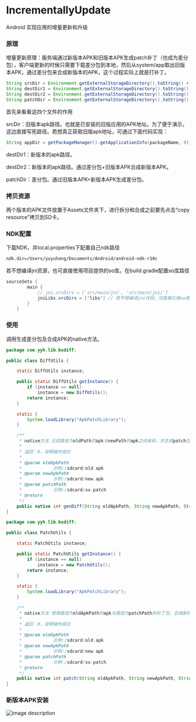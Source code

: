 # IncrementallyUpdate
Android 实现应用的增量更新和升级

### 原理
增量更新原理：服务端通过新版本APK和旧版本APK生成patch补丁（也成为差分包），客户端更新的时候只需要下载差分包到本地，然后从system/app取出旧版本APK，通过差分包来合成新版本的APK，这个过程实际上就是打补丁。

```java
String srcDir = Environment.getExternalStorageDirectory().toString() + "/DaemonProcess-1.apk";
String destDir1 = Environment.getExternalStorageDirectory().toString() + "/DaemonProcess-2.apk";
String destDir2 = Environment.getExternalStorageDirectory().toString() + "/DaemonProcess-3.apk";
String patchDir = Environment.getExternalStorageDirectory().toString() + "/DaemonProcess.patch";
```
首先来看看这四个文件的作用

srcDir：旧版本apk路径。也就是已安装的旧版应用的APK地址。为了便于演示，这边直接写死路径。若想真正获取旧版apk地址，可通过下面代码实现：
```java
String appDir = getPackageManager().getApplicationInfo(packageName, 0).sourceDir;
```
destDir1：新版本的apk路径。

destDir2：新版本的apk路径。通过差分包+旧版本APK合成新版本APK。

patchDir：差分包。通过旧版本APK+新版本APK生成差分包。

### 拷贝资源
两个版本的APK文件放置于Assets文件夹下，进行拆分和合成之前要先点击“copy resource”拷贝到SD卡。

### NDK配置
下载NDK，并local.properties下配置自己ndk路径
```xml
ndk.dir=/Users/yuyuhang/Documents/Android/android-ndk-r10c
```
若不想编译jni资源，也可直接使用项目提供的so库。在build.gradle配置so库路径
```java
sourceSets {
        main {
            // jni.srcDirs = ['src/main/jni', 'src/main/jni/']
            jniLibs.srcDirs = ['libs'] // 若不想编译jni代码，可直接引用so库，ndk编译相关脚本注释掉
        }
    }
```

### 使用
调用生成差分包及合成APK的native方法。
```java
package com.yyh.lib.bsdiff;

public class DiffUtils {

	static DiffUtils instance;

	public static DiffUtils getInstance() {
		if (instance == null)
			instance = new DiffUtils();
		return instance;
	}

	static {
		System.loadLibrary("ApkPatchLibrary");
	}

	/**
	 * native方法 比较路径为oldPath的apk与newPath的apk之间差异，并生成patch包，存储于patchPath
	 * 
	 * 返回：0，说明操作成功
	 * 
	 * @param oldApkPath
	 *            示例:/sdcard/old.apk
	 * @param newApkPath
	 *            示例:/sdcard/new.apk
	 * @param patchPath
	 *            示例:/sdcard/xx.patch
	 * @return
	 */
	public native int genDiff(String oldApkPath, String newApkPath, String patchPath);
}
```
```java
package com.yyh.lib.bsdiff;

public class PatchUtils {

	static PatchUtils instance;

	public static PatchUtils getInstance() {
		if (instance == null)
			instance = new PatchUtils();
		return instance;
	}

	static {
		System.loadLibrary("ApkPatchLibrary");
	}

	/**
	 * native方法 使用路径为oldApkPath的apk与路径为patchPath的补丁包，合成新的apk，并存储于newApkPath
	 * 
	 * 返回：0，说明操作成功
	 * 
	 * @param oldApkPath
	 *            示例:/sdcard/old.apk
	 * @param newApkPath
	 *            示例:/sdcard/new.apk
	 * @param patchPath
	 *            示例:/sdcard/xx.patch
	 * @return
	 */
	public native int patch(String oldApkPath, String newApkPath, String patchPath);
}
```

### 新版本APK安装
![image description](https://github.com/smuyyh/IncrementallyUpdate/blob/master/screenshot/2.png)